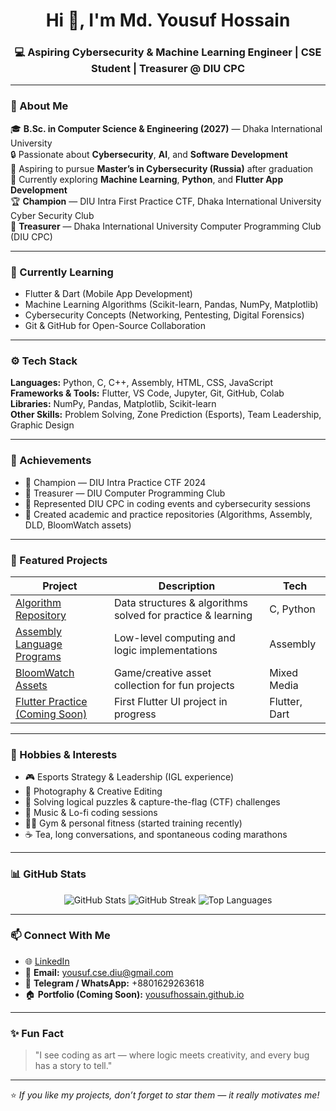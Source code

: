 <!-- Profile README for Md. Yousuf Hossain -->

<h1 align="center">Hi 👋, I'm Md. Yousuf Hossain</h1>
<h3 align="center">💻 Aspiring Cybersecurity & Machine Learning Engineer | CSE Student | Treasurer @ DIU CPC</h3>

---

### 🧠 About Me  
🎓 **B.Sc. in Computer Science & Engineering (2027)** — Dhaka International University  
🔒 Passionate about **Cybersecurity**, **AI**, and **Software Development**  
🚀 Aspiring to pursue **Master’s in Cybersecurity (Russia)** after graduation  
🧩 Currently exploring **Machine Learning**, **Python**, and **Flutter App Development**  
🏆 **Champion** — DIU Intra First Practice CTF, Dhaka International University Cyber Security Club  
💼 **Treasurer** — Dhaka International University Computer Programming Club (DIU CPC)  

---

### 🌱 Currently Learning
- Flutter & Dart (Mobile App Development)
- Machine Learning Algorithms (Scikit-learn, Pandas, NumPy, Matplotlib)
- Cybersecurity Concepts (Networking, Pentesting, Digital Forensics)
- Git & GitHub for Open-Source Collaboration

---

### ⚙️ Tech Stack
**Languages:** Python, C, C++, Assembly, HTML, CSS, JavaScript  
**Frameworks & Tools:** Flutter, VS Code, Jupyter, Git, GitHub, Colab  
**Libraries:** NumPy, Pandas, Matplotlib, Scikit-learn  
**Other Skills:** Problem Solving, Zone Prediction (Esports), Team Leadership, Graphic Design  

---

### 🏅 Achievements
- 🥇 Champion — DIU Intra Practice CTF 2024  
- 💼 Treasurer — DIU Computer Programming Club  
- 💬 Represented DIU CPC in coding events and cybersecurity sessions  
- 🎯 Created academic and practice repositories (Algorithms, Assembly, DLD, BloomWatch assets)

---

### 💼 Featured Projects
| Project | Description | Tech |
|----------|--------------|------|
| [Algorithm Repository](https://github.com/assassinyousuf/algorithm) | Data structures & algorithms solved for practice & learning | C, Python |
| [Assembly Language Programs](https://github.com/assassinyousuf/Assembly_Language) | Low-level computing and logic implementations | Assembly |
| [BloomWatch Assets](https://github.com/assassinyousuf/BloomWatch-assets) | Game/creative asset collection for fun projects | Mixed Media |
| [Flutter Practice (Coming Soon)]() | First Flutter UI project in progress | Flutter, Dart |

---

### 🎨 Hobbies & Interests
- 🎮 Esports Strategy & Leadership (IGL experience)
- 📸 Photography & Creative Editing  
- 🧩 Solving logical puzzles & capture-the-flag (CTF) challenges  
- 🎵 Music & Lo-fi coding sessions  
- 🧘‍♂️ Gym & personal fitness (started training recently)  
- ☕ Tea, long conversations, and spontaneous coding marathons  

---

### 📊 GitHub Stats
<p align="center">
  <img src="https://github-readme-stats.vercel.app/api?username=assassinyousuf&show_icons=true&theme=tokyonight" alt="GitHub Stats" />
  <img src="https://github-readme-streak-stats.herokuapp.com/?user=assassinyousuf&theme=tokyonight" alt="GitHub Streak" />
  <img src="https://github-readme-stats.vercel.app/api/top-langs/?username=assassinyousuf&layout=compact&theme=tokyonight" alt="Top Languages" />
</p>

---

### 📫 Connect With Me  
- 🌐 [LinkedIn](https://www.linkedin.com/in/yousuf-hossain-06089a328)  
- 📧 **Email:** yousuf.cse.diu@gmail.com  
- 📱 **Telegram / WhatsApp:** +8801629263618  
- 🏠 **Portfolio (Coming Soon):** [yousufhossain.github.io]([https://yousufhossain.github.io](https://assassinyousuf.github.io/yousuf-hossain-portfolio_2.0))

---

### ✨ Fun Fact
> "I see coding as art — where logic meets creativity, and every bug has a story to tell."

---

⭐️ *If you like my projects, don’t forget to star them — it really motivates me!*  
